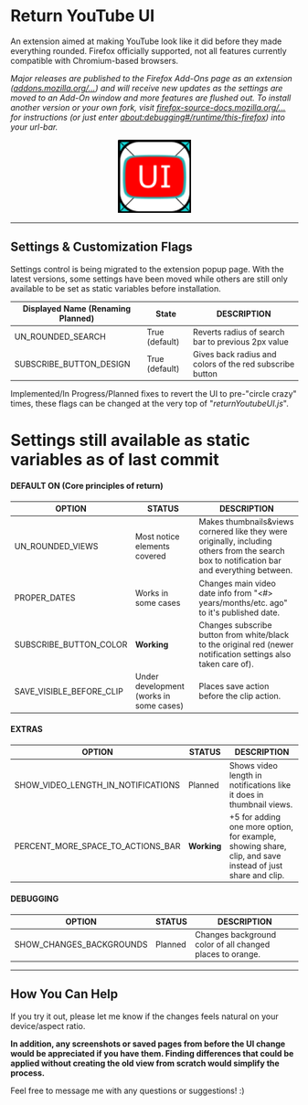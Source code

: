 # Return YouTube UI

An extension aimed at making YouTube look like it did before they made everything rounded. Firefox officially supported, not all features currently compatible with Chromium-based browsers.


_Major releases are published to the Firefox Add-Ons page as an extension ([addons.mozilla.org/...](https://addons.mozilla.org/en-US/firefox/addon/return-youtube-ui/)) and will receive new updates as the settings are moved to an Add-On window and more features are flushed out. To install another version or your own fork, visit [firefox-source-docs.mozilla.org/...](https://firefox-source-docs.mozilla.org/devtools-user/about_colon_debugging/index.html) for instructions (or just enter [about:debugging#/runtime/this-firefox](https://addons.mozilla.org/en-US/firefox/addon/return-youtube-ui/)) into your url-bar._

<div style="text-align: center;">
<img src="./icons/ReturnYoutubeUIIconV2R2_512.png" alt="[Return Youtube UI Logo]" width="128" height="auto" />
</div>

---

## Settings & Customization Flags

Settings control is being migrated to the extension popup page. With the latest versions, some settings have been moved while others are still only available to be set as static variables before installation.

| Displayed Name (Renaming Planned) | State          | DESCRIPTION                                              |
|-----------------------------------|----------------|----------------------------------------------------------|
| UN_ROUNDED_SEARCH                 | True (default) | Reverts radius of search bar to previous 2px value       |
| SUBSCRIBE_BUTTON_DESIGN           | True (default) | Gives back radius and colors of the red subscribe button |

Implemented/In Progress/Planned fixes to revert the UI to pre-"circle crazy" times, these flags can be changed at the very top of "_returnYoutubeUI.js_".

# Settings still available as static variables as of last commit

#### DEFAULT ON (Core principles of return)
| OPTION                   | STATUS                                  | DESCRIPTION                                                                                                                                 |
|--------------------------|-----------------------------------------|---------------------------------------------------------------------------------------------------------------------------------------------|
| UN_ROUNDED_VIEWS         | Most notice elements covered            | Makes thumbnails&views cornered like they were originally, including others from the search box to notification bar and everything between. |
| PROPER_DATES             | Works in some cases                     | Changes main video date info from "<#> years/months/etc. ago" to it's published date.                                                       |
| SUBSCRIBE_BUTTON_COLOR   | **Working**                             | Changes subscribe button from white/black to the original red (newer notification settings also taken care of).                             |
| SAVE_VISIBLE_BEFORE_CLIP | Under development (works in some cases) | Places save action before the clip action.                                                                                                  |

#### EXTRAS
| OPTION                             | STATUS      | DESCRIPTION                                                                                               |
|------------------------------------|-------------|-----------------------------------------------------------------------------------------------------------|
| SHOW_VIDEO_LENGTH_IN_NOTIFICATIONS | Planned     | Shows video length in notifications like it does in thumbnail views.                                      |
| PERCENT_MORE_SPACE_TO_ACTIONS_BAR  | **Working** | +5 for adding one more option, for example, showing share, clip, and save instead of just share and clip. |

#### DEBUGGING
| OPTION                   | STATUS  | DESCRIPTION                                               |
|--------------------------|---------|-----------------------------------------------------------|
| SHOW_CHANGES_BACKGROUNDS | Planned | Changes background color of all changed places to orange. |

<hr/>

## How You Can Help

If you try it out, please let me know if the changes feels natural on your device/aspect ratio.

**In addition, any screenshots or saved pages from before the UI change would be appreciated if you have them. Finding differences that could be applied without creating the old view from scratch would simplify the process.**

Feel free to message me with any questions or suggestions! :)

